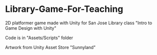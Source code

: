 # Library-Game-For-Teaching

2D platformer game made with Unity for San Jose Library class "Intro to Game Design with Unity" 

Code is in "Assets/Scripts" folder

Artwork from Unity Asset Store "Sunnyland"
